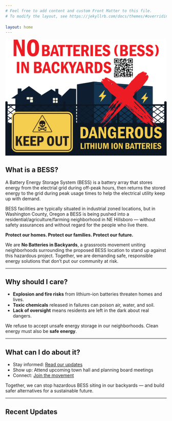 ```yaml
---
# Feel free to add content and custom Front Matter to this file.
# To modify the layout, see https://jekyllrb.com/docs/themes/#overriding-theme-defaults

layout: home
---
```


![No Batteries in Backyards](./img/BESS_horizontal_graphic.png)

## What is a BESS?

A Battery Energy Storage System (BESS) is a battery array that stores energy from the electrial grid during off-peak hours, then returns the stored energy to the grid during peak usage times to help the electrical utility keep up with demand.

BESS facilities are typically situated in industrial zoned locations, but in Washington County, Oregon a BESS is being pushed into a residential/agriculture/farming neighborhood in NE Hillsboro — without safety assurances and without regard for the people who live there.

**Protect our homes. Protect our families. Protect our future.**

We are **No Batteries in Backyards**, a grassroots movement uniting neighborhoods surrounding the proposed BESS location to stand up against this hazardous project. Together, we are demanding safe, responsible energy solutions that don’t put our community at risk.

---

## Why should I care?

- **Explosion and fire risks** from lithium-ion batteries threaten homes and lives.  
- **Toxic chemicals** released in failures can poison air, water, and soil.  
- **Lack of oversight** means residents are left in the dark about real dangers.  

We refuse to accept unsafe energy storage in our neighborhoods. Clean energy must also be **safe energy**.

---

## What can I do about it?

- Stay informed: [Read our updates](/updates)  
- Show up: Attend upcoming town hall and planning board meetings  
- Connect: [Join the movement](/contact)  

Together, we can stop hazardous BESS siting in our backyards — and build safer alternatives for a sustainable future.

---

## Recent Updates
